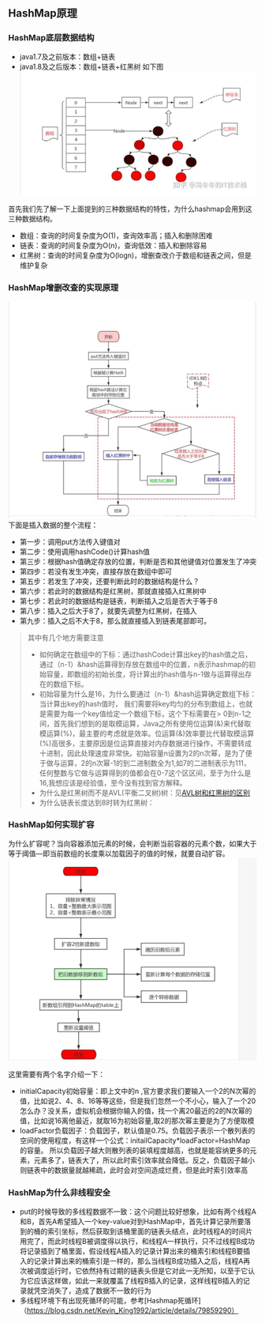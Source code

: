 ## HashMap原理


### HashMap底层数据结构
- java1.7及之前版本：数组+链表
- java1.8及之后版本：数组+链表+红黑树
 如下图
![](../../../pic/java/hashmap_1.png)


首先我们先了解一下上面提到的三种数据结构的特性，为什么hashmap会用到这三种数据结构。
- 数组：查询的时间复杂度为O(1)，查询效率高；插入和删除困难
- 链表：查询的时间复杂度为O(n)，查询低效：插入和删除容易
- 红黑树：查询的时间复杂度为O(logn)，增删查改介于数组和链表之间，但是维护复杂

### HashMap增删改查的实现原理
![](../../../pic/java/hashmap_2.png)
下面是插入数据的整个流程：
- 第一步：调用put方法传入键值对
- 第二步：使用调用hashCode()计算hash值
- 第三步：根据hash值确定存放的位置，判断是否和其他键值对位置发生了冲突
- 第四步：若没有发生冲突，直接存放在数组中即可
- 第五步：若发生了冲突，还要判断此时的数据结构是什么？
- 第六步：若此时的数据结构是红黑树，那就直接插入红黑树中
- 第七步：若此时的数据结构是链表，判断插入之后是否大于等于8
- 第八步：插入之后大于8了，就要先调整为红黑树，在插入
- 第九步：插入之后不大于8，那么就直接插入到链表尾部即可。
 > 其中有几个地方需要注意
 > - 如何确定在数组中的下标：通过hashCode计算出key的hash值之后，通过（n-1）&hash运算得到存放在数组中的位置，n表示hashmap的初始容量，即数组的初始长度，将计算出的hash值与n-1做与运算得出存在的数组下标。
 > - 初始容量为什么是16，为什么要通过（n-1）&hash运算确定数组下标：当计算出key的hash值时，
 > 我们需要将key均匀的分布到数组上，也就是需要为每一个key值给定一个数组下标，这个下标需要在> 0到n-1之间，首先我们想到的是取模运算，Java之所有使用位运算(&)来代替取模运算(%)，最主要的考虑就是效率。位运算(&)效率要比代替取模运算(%)高很多，主要原因是位运算直接对内存数据进行操作，不需要转成十进制，因此处理速度非常快。初始容量n设置为2的n次幂，是为了便于做与运算，2的n次幂-1的到二进制数全为1,如7的二进制表示为111，任何整数与它做与运算得到的值都会在0-7这个区区间，至于为什么是16,我想应该是经验值，至今没有找到官方解释。
 > - 为什么是红黑树而不是AVL(平衡二叉树)树：见[AVL树和红黑树的区别](https://blog.csdn.net/u010899985/article/details/80981053)
 > - 为什么链表长度达到8时转为红黑树： 


### HashMap如何实现扩容
为什么扩容呢？当向容器添加元素的时候，会判断当前容器的元素个数，如果大于等于阈值—即当前数组的长度乘以加载因子的值的时候，就要自动扩容。
![](../../../pic/java/hashmap_3.png)


这里需要有两个名字介绍一下：
- initialCapacity初始容量：即上文中的n ,官方要求我们要输入一个2的N次幂的值，比如说2、4、8、16等等这些，但是我们忽然一个不小心，输入了一个20怎么办？没关系，虚拟机会根据你输入的值，找一个离20最近的2的N次幂的值，比如说16离他最近，就取16为初始容量,取2的那次幂主要是为了方便取模
- loadFactor负载因子：负载因子，默认值是0.75。负载因子表示一个散列表的空间的使用程度，有这样一个公式：initailCapacity*loadFactor=HashMap的容量。 所以负载因子越大则散列表的装填程度越高，也就是能容纳更多的元素，元素多了，链表大了，所以此时索引效率就会降低。反之，负载因子越小则链表中的数据量就越稀疏，此时会对空间造成烂费，但是此时索引效率高


### HashMap为什么非线程安全
- put的时候导致的多线程数据不一致：这个问题比较好想象，比如有两个线程A和B，首先A希望插入一个key-value对到HashMap中，首先计算记录所要落到的桶的索引坐标，然后获取到该桶里面的链表头结点，此时线程A的时间片用完了，而此时线程B被调度得以执行，和线程A一样执行，只不过线程B成功将记录插到了桶里面，假设线程A插入的记录计算出来的桶索引和线程B要插入的记录计算出来的桶索引是一样的，那么当线程B成功插入之后，线程A再次被调度运行时，它依然持有过期的链表头但是它对此一无所知，以至于它认为它应该这样做，如此一来就覆盖了线程B插入的记录，这样线程B插入的记录就凭空消失了，造成了数据不一致的行为
- 多线程环境下有出现死循环的可能，参考[Hashmap死循环]（https://blog.csdn.net/Kevin_King1992/article/details/79859290）